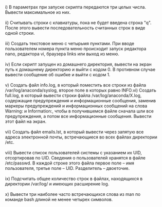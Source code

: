 i) В параметрах при запуске скрипта передаются три целых числа. Вывести максимальное из них.
<br/>
<br/> 
ii) Считывать строки с клавиатуры, пока не будет введена строка "q". После этого вывести
последовательность считанных строк в виде одной строки.
<br/>
<br/> 
iii) Создать текстовое меню с четырьмя пунктами. При вводе пользователем номера пункта меню
происходит запуск редактора nano, редактора vi, браузера links или выход из меню.
<br/>
<br/> 
iv) Если скрипт запущен из домашнего директория, вывести на экран путь к домашнему директорию и
выйти с кодом 0. В противном случае вывести сообщение об ошибке и выйти с кодом 1.
<br/>
<br/> 
v) Создать файл info.log, в который поместить все строки из файла /var/log/anaconda/syslog,
второе поле в которых равно INFO.vi) Создать full.log, в который вывести строки файла /var/log/anaconda/X.log, содержащие
предупреждения и информационные сообщения, заменив маркеры предупреждений и
информационных сообщений на слова Warning: и Information:, чтобы в получившемся файле
сначала шли все предупреждения, а потом все информационные сообщения. Вывести этот файл на
экран.
<br/>
<br/> 
vii) Создать файл emails.lst, в который вывести через запятую все адреса электронной почты,
встречающиеся во всех файлах директории /etc.
<br/>
<br/> 
viii)
Вывести список пользователей системы с указанием их UID, отсортировав по UID. Сведения о
пользователей хранятся в файле /etc/passwd. В каждой строке этого файла первое поле – имя
пользователя, третье поле – UID. Разделитель – двоеточие.
<br/>
<br/> 
ix) Подсчитать общее количество строк в файлах, находящихся в директории /var/log/ и имеющих
расширение log.
<br/>
<br/> 
x) Вывести три наиболее часто встречающихся слова из man по команде bash длиной не менее четырех
символов.
